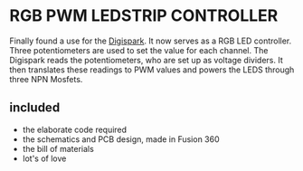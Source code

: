# RGB PWM LEDSTRIP CONTROLLER

Finally found a use for the [Digispark](http://digistump.com/wiki/digispark). It now serves as a RGB LED controller. Three potentiometers are used to set the value for each channel. The Digispark reads the potentiometers, who are set up as voltage dividers. It then translates these readings to PWM values and powers the LEDS through three NPN Mosfets.

## included

* the elaborate code required
* the schematics and PCB design, made in Fusion 360
* the bill of materials
* lot's of love
